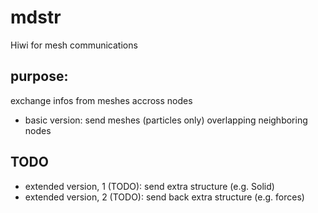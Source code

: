 # mdstr

Hiwi for mesh communications

## purpose:

exchange infos from meshes accross nodes

* basic version: send meshes (particles only) overlapping neighboring nodes

## TODO
* extended version, 1 (TODO): send extra structure (e.g. Solid)
* extended version, 2 (TODO): send back extra structure (e.g. forces)
